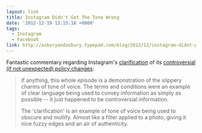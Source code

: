 ```yaml
---
layout: link
title: Instagram Didn't Get The Tone Wrong
date: '2012-12-19 13:15:18 +0000'
tags:
  - Instagram
  - Facebook
link: http://asburyandasbury.typepad.com/blog/2012/12/instagram-didnt-get-the-tone-wrong.html
---
```

Fantastic commentary regarding Instagram's [clarification][1] of its [controversial (if not unexpected) policy changes][2]:

> If anything, this whole episode is a demonstration of the slippery charms of tone of voice. The terms and conditions were an example of clear language being used to convey information as simply as possible -- it just happened to be controversial information.
> 
> The 'clarification' is an example of tone of voice being used to obscure and mollify. Almost like a filter applied to a photo, giving it nice fuzzy edges and an air of authenticity.

[1]: http://blog.instagram.com/post/38252135408/thank-you-and-were-listening
[2]: http://www.guardian.co.uk/technology/2012/dec/18/facebook-instagram-sell-uploaded-photos
